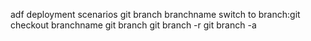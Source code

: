 adf deployment scenarios
git branch branchname
switch to branch:git checkout branchname
git branch
git branch -r
git branch -a
